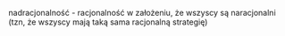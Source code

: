 nadracjonalność - racjonalność w założeniu, że wszyscy są naracjonalni (tzn, że wszyscy mają taką sama racjonalną strategię)